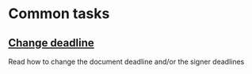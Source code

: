 # Common tasks

## [Change deadline](change-deadline.md)

Read how to change the document deadline and/or the signer deadlines


